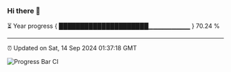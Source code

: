 ### Hi there 👋

⏳ Year progress { █████████████████████▁▁▁▁▁▁▁▁▁ } 70.24 %

---

⏰ Updated on Sat, 14 Sep 2024 01:37:18 GMT

![Progress Bar CI](https://github.com/ZhaoGui/ZhaoGui/workflows/Progress%20Bar%20CI/badge.svg)
